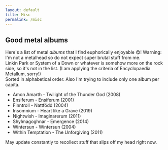 ```yaml
---
layout: default
title: Misc
permalink: /misc
---
```


## Good metal albums

Here's a list of metal *albums* that I find euphorically enjoyable 😋! Warning: I'm not a metalhead so do not expect super brutal stuff from me.  
Linkin Park or System of a Down or whatever is somehow more on the rock side, so it's not in the list. (I am applying the criteria of Encyclopaedia Metallum, sorry!)  
Sorted in alphabetical order. Also I'm trying to include only one album per capita.

* Amon Amarth - Twilight of the Thunder God (2008)  
* Ensiferum - Ensiferum (2001)  
* Finntroll - Nattfödd (2004)
* Insomnium - Heart like a Grave (2019)  
* Nightwish - Imaginarerum (2011)  
* Shylmagoghnar - Emergence (2014)  
* Wintersun - Wintersun (2004)  
* Within Temptation - The Unforgiving (2011)  

May update constantly to recollect stuff that slips off my head right now.

